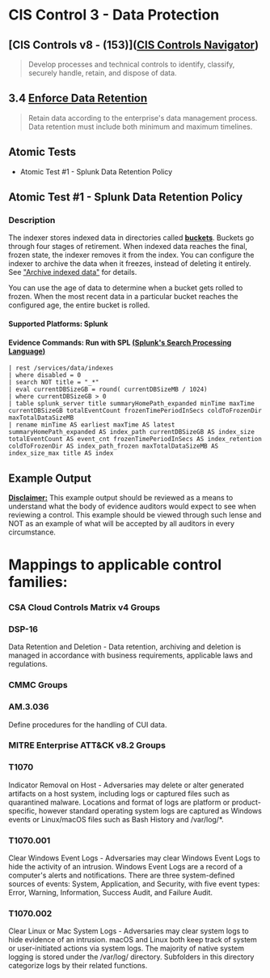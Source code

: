 # CIS Control 3 - Data Protection

## [CIS Controls v8 - (153)]([CIS Controls Navigator](https://www.cisecurity.org/controls/cis-controls-navigator/))

> Develop processes and technical controls to identify, classify, securely handle, retain, and dispose of data.

## 3.4 [Enforce Data Retention](https://www.cisecurity.org/controls/cis-controls-navigator/#collapse-a16)

> Retain data according to the enterprise's data management process. Data retention must include both minimum and maximum timelines.

## Atomic Tests

- Atomic Test #1 - Splunk Data Retention Policy

## Atomic Test #1 - Splunk Data Retention Policy

### Description

The indexer stores indexed data in directories called **[buckets](https://docs.splunk.com/Splexicon:Bucket "Splexicon:Bucket")**. Buckets go through four stages of retirement. When indexed data reaches the final, frozen state, the indexer removes it from the index. You can configure the indexer to archive the data when it freezes, instead of deleting it entirely. See ["Archive indexed data"](http://docs.splunk.com/Documentation/Splunk/8.2.2/Indexer/Automatearchiving) for details.

You can use the age of data to determine when a bucket gets rolled to frozen. When the most recent data in a particular bucket reaches the configured age, the entire bucket is rolled.

#### **Supported Platforms:** Splunk

#### Evidence Commands: Run with SPL [(**Splunk's Search Processing Language**)]((https://www.splunk.com/en_us/resources/search-processing-language.html))

```SPL
| rest /services/data/indexes 
| where disabled = 0 
| search NOT title = "_*" 
| eval currentDBSizeGB = round( currentDBSizeMB / 1024) 
| where currentDBSizeGB > 0 
| table splunk_server title summaryHomePath_expanded minTime maxTime currentDBSizeGB totalEventCount frozenTimePeriodInSecs coldToFrozenDir maxTotalDataSizeMB 
| rename minTime AS earliest maxTime AS latest summaryHomePath_expanded AS index_path currentDBSizeGB AS index_size totalEventCount AS event_cnt frozenTimePeriodInSecs AS index_retention coldToFrozenDir AS index_path_frozen maxTotalDataSizeMB AS index_size_max title AS index
```

## Example Output

**<u>Disclaimer:</u>** This example output should be reviewed as a means to understand what the body of evidence auditors would expect to see when reviewing a control. This example should be viewed through such lense and NOT as an example of what will be accepted by all auditors in every circumstance.

# Mappings to applicable control families:

### **CSA Cloud Controls Matrix v4 Groups**

### DSP-16

Data Retention and Deletion - Data retention, archiving and deletion is managed in accordance with business requirements, applicable laws and regulations.

### **CMMC Groups**

### AM.3.036

Define procedures for the handling of CUI data.

### **MITRE Enterprise ATT&CK v8.2 Groups**

### T1070

Indicator Removal on Host - Adversaries may delete or alter generated artifacts on a host system, including logs or captured files such as quarantined malware. Locations and format of logs are platform or product-specific, however standard operating system logs are captured as Windows events or Linux/macOS files such as Bash History and /var/log/*.

### T1070.001

Clear Windows Event Logs - Adversaries may clear Windows Event Logs to hide the activity of an intrusion. Windows Event Logs are a record of a computer's alerts and notifications. There are three system-defined sources of events: System, Application, and Security, with five event types: Error, Warning, Information, Success Audit, and Failure Audit.

### T1070.002

Clear Linux or Mac System Logs - Adversaries may clear system logs to hide evidence of an intrusion. macOS and Linux both keep track of system or user-initiated actions via system logs. The majority of native system logging is stored under the /var/log/ directory. Subfolders in this directory categorize logs by their related functions.
